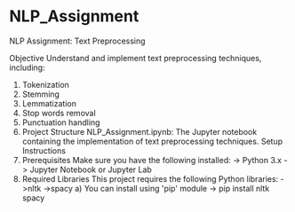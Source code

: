 # NLP_Assignment

NLP Assignment: Text Preprocessing

Objective
Understand and implement text preprocessing techniques, including:

1. Tokenization
2. Stemming
3. Lemmatization
4. Stop words removal
5. Punctuation handling
6. Project Structure
      NLP_Assignment.ipynb: The Jupyter notebook containing the implementation of text preprocessing techniques.
      Setup Instructions
7. Prerequisites
      Make sure you have the following installed:
      -> Python 3.x
      -> Jupyter Notebook or Jupyter Lab
8. Required Libraries
      This project requires the following Python libraries:
     ->nltk
     ->spacy
   a) You can install using 'pip' module
       -> pip install nltk spacy
